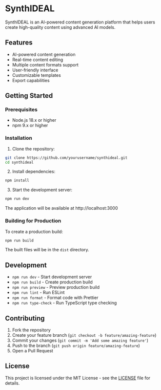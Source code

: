 # SynthIDEAL

SynthIDEAL is an AI-powered content generation platform that helps users create high-quality content using advanced AI models.

## Features

- AI-powered content generation
- Real-time content editing
- Multiple content formats support
- User-friendly interface
- Customizable templates
- Export capabilities

## Getting Started

### Prerequisites

- Node.js 18.x or higher
- npm 9.x or higher

### Installation

1. Clone the repository:
```bash
git clone https://github.com/yourusername/synthideal.git
cd synthideal
```

2. Install dependencies:
```bash
npm install
```

3. Start the development server:
```bash
npm run dev
```

The application will be available at http://localhost:3000

### Building for Production

To create a production build:

```bash
npm run build
```

The built files will be in the `dist` directory.

## Development

- `npm run dev` - Start development server
- `npm run build` - Create production build
- `npm run preview` - Preview production build
- `npm run lint` - Run ESLint
- `npm run format` - Format code with Prettier
- `npm run type-check` - Run TypeScript type checking

## Contributing

1. Fork the repository
2. Create your feature branch (`git checkout -b feature/amazing-feature`)
3. Commit your changes (`git commit -m 'Add some amazing feature'`)
4. Push to the branch (`git push origin feature/amazing-feature`)
5. Open a Pull Request

## License

This project is licensed under the MIT License - see the [LICENSE](LICENSE) file for details.
